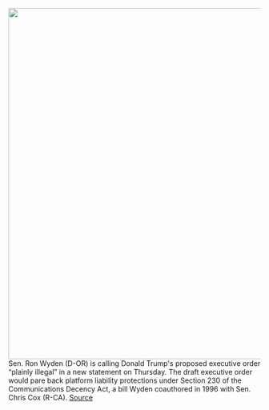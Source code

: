 <img src='https://cdn.vox-cdn.com/thumbor/8ArE4f2ZnZvtyapFcZEBAu6he90=/0x0:2040x1360/1200x800/filters:focal(857x517:1183x843)/cdn.vox-cdn.com/uploads/chorus_image/image/66863855/eschaff_180718_2748_0020.0.jpg' width='700px' /><br/>
Sen. Ron Wyden (D-OR) is calling Donald Trump's proposed executive order “plainly illegal” in a new statement on Thursday. The draft executive order would pare back platform liability protections under Section 230 of the Communications Decency Act, a bill Wyden coauthored in 1996 with Sen. Chris Cox (R-CA).
<a href='https://www.theverge.com/2020/5/28/21273495/donald-trump-section-230-ron-wyden-author-bill-twitter-facebook-law-speech'> Source <a/>